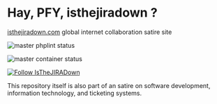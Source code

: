 # Hay, PFY, isthejiradown ?

[isthejiradown.com](http://isthejiradown.com) global internet collaboration satire site

![master phplint status](https://github.com/nkiraly/isthejiradown/actions/workflows/phplint.yml/badge.svg?branch=master)

![master container status](https://github.com/nkiraly/isthejiradown/actions/workflows/build-container.yml/badge.svg?branch=master)

[![Follow IsTheJIRADown](https://img.shields.io/twitter/follow/isthejiradown.svg?style=social&label=Follow)](https://twitter.com/intent/follow?screen_name=isthejiradown)

This repository itself is also part of an satire on software development, information technology, and ticketing systems.
